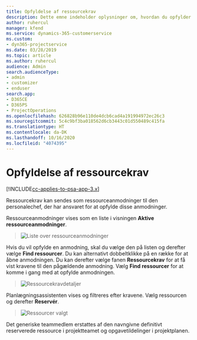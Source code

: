 ```yaml
---
title: Opfyldelse af ressourcekrav
description: Dette emne indeholder oplysninger om, hvordan du opfylder ressourcekrav.
author: ruhercul
manager: kfend
ms.service: dynamics-365-customerservice
ms.custom:
- dyn365-projectservice
ms.date: 03/28/2019
ms.topic: article
ms.author: ruhercul
audience: Admin
search.audienceType:
- admin
- customizer
- enduser
search.app:
- D365CE
- D365PS
- ProjectOperations
ms.openlocfilehash: 626828b96e110de4dcb6cad4a191994972ec26c3
ms.sourcegitcommit: 5c4c9bf3ba018562d6cb3443c01d550489c415fa
ms.translationtype: HT
ms.contentlocale: da-DK
ms.lasthandoff: 10/16/2020
ms.locfileid: "4074395"
---
```

# <a name="fulfilling-resource-requests"></a>Opfyldelse af ressourcekrav

[!INCLUDE[cc-applies-to-psa-app-3.x](../includes/cc-applies-to-psa-app-3x.md)]

Ressourcekrav kan sendes som ressourceanmodninger til den personalechef, der har ansvaret for at opfylde disse anmodninger.

Ressourceanmodninger vises som en liste i visningen **Aktive ressourceanmodninger**.

> ![Liste over ressourceanmodninger](media/Resource-Management-image59.png)

Hvis du vil opfylde en anmodning, skal du vælge den på listen og derefter vælge **Find ressourcer**. Du kan alternativt dobbeltklikke på en række for at åbne anmodningen. Du kan derefter vælge fanen **Ressourcekrav** for at få vist kravene til den pågældende anmodning. Vælg **Find ressourcer** for at komme i gang med at opfylde anmodningen.

> ![Ressourcekravdetaljer](media/Resource-Management-image60.png)

Planlægningsassistenten vises og filtreres efter kravene. Vælg ressourcen og derefter **Reservér**.

> ![Ressourcer valgt](media/Resource-Management-image61.png)

Det generiske teammedlem erstattes af den navngivne definitivt reserverede ressource i projektteamet og opgavetildelinger i projektplanen.
